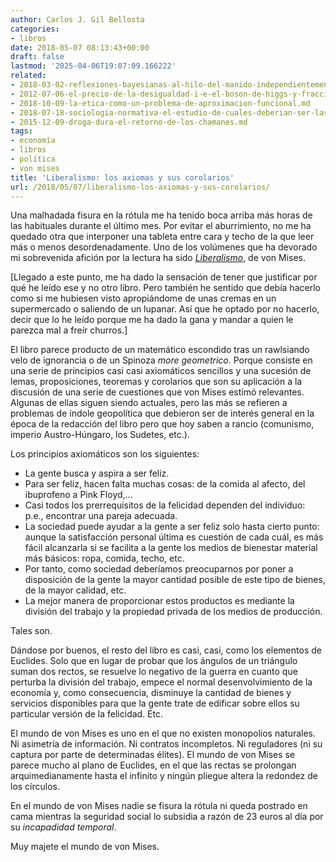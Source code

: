 ```yaml
---
author: Carlos J. Gil Bellosta
categories:
- libros
date: 2018-05-07 08:13:43+00:00
draft: false
lastmod: '2025-04-06T19:07:09.166222'
related:
- 2018-03-02-reflexiones-bayesianas-al-hilo-del-manido-independientemente-de-su-ideologia-los-economistas-suelen-estar-de-acuerdo-en-que.md
- 2012-07-06-el-precio-de-la-desigualdad-i-e-el-boson-de-higgs-y-fracciones.md
- 2018-10-09-la-etica-como-un-problema-de-aproximacion-funcional.md
- 2018-07-18-sociologia-normativa-el-estudio-de-cuales-deberian-ser-las-causas-de-los-problemas-sociales.md
- 2015-12-09-droga-dura-el-retorno-de-los-chamanes.md
tags:
- economía
- libros
- política
- von mises
title: 'Liberalismo: los axiomas y sus corolarios'
url: /2018/05/07/liberalismo-los-axiomas-y-sus-corolarios/
---
```


Una malhadada fisura en la rótula me ha tenido boca arriba más horas de las habituales durante el último mes. Por evitar el aburrimiento, no me ha quedado otra que interponer una tableta entre cara y techo de la que leer más o menos desordenadamente. Uno de los volúmenes que ha devorado mi sobrevenida afición por la lectura ha sido _[Liberalismo](https://mises.org/library/liberalism-classical-tradition)_, de von Mises.

[Llegado a este punto, me ha dado la sensación de tener que justificar por qué he leído ese y no otro libro. Pero también he sentido que debía hacerlo como si me hubiesen visto apropiándome de unas cremas en un supermercado o saliendo de un lupanar. Así que he optado por no hacerlo, decir que lo he leído porque me ha dado la gana y mandar a quien le parezca mal a freír churros.]

El libro parece producto de un matemático escondido tras un rawlsiando velo de ignorancia o de un Spinoza _more geometrico_. Porque consiste en una serie de principios casi casi axiomáticos sencillos y una sucesión de lemas, proposiciones, teoremas y corolarios que son su aplicación a la discusión de una serie de cuestiones que von Mises estimó relevantes. Algunas de ellas siguen siendo actuales, pero las más se refieren a problemas de índole geopolítica que debieron ser de interés general en la época de la redacción del libro pero que hoy saben a rancio (comunismo, imperio Austro-Húngaro, los Sudetes, etc.).

Los principios axiomáticos son los siguientes:

* La gente busca y aspira a ser feliz.
* Para ser feliz, hacen falta muchas cosas: de la comida al afecto, del ibuprofeno a Pink Floyd,...
* Casi todos los prerrequisitos de la felicidad dependen del individuo: p.e., encontrar una pareja adecuada.
* La sociedad puede ayudar a la gente a ser feliz solo hasta cierto punto: aunque la satisfacción personal última es cuestión de cada cuál, es más fácil alcanzarla si se facilita a la gente los medios de bienestar material más básicos: ropa, comida, techo, etc.
* Por tanto, como sociedad deberíamos preocuparnos por poner a disposición de la gente la mayor cantidad posible de este tipo de bienes, de la mayor calidad, etc.
* La mejor manera de proporcionar estos productos es mediante la división del trabajo y la propiedad privada de los medios de producción.


Tales son.

Dándose por buenos, el resto del libro es casi, casi, como los elementos de Euclides. Solo que en lugar de probar que los ángulos de un triángulo suman dos rectos, se resuelve lo negativo de la guerra en cuanto que perturba la división del trabajo, empece el normal desenvolvimiento de la economía y, como consecuencia, disminuye la cantidad de bienes y servicios disponibles para que la gente trate de edificar sobre ellos su particular versión de la felicidad. Etc.

El mundo de von Mises es uno en el que no existen monopolios naturales. Ni asimetría de información. Ni contratos incompletos. Ni reguladores (ni su captura por parte de determinadas élites). El mundo de von Mises se parece mucho al plano de Euclides, en el que las rectas se prolongan arquimedianamente hasta el infinito y ningún pliegue altera la redondez de los círculos.

En el mundo de von Mises nadie se fisura la rótula ni queda postrado en cama mientras la seguridad social lo subsidia a razón de 23 euros al día por su _incapadidad temporal_.

Muy majete el mundo de von Mises.